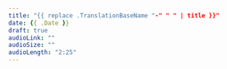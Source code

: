 ```yaml
---
title: "{{ replace .TranslationBaseName "-" " " | title }}"
date: {{ .Date }}
draft: true
audioLink: ""
audioSize: ""
audioLength: "2:25"
---
```

